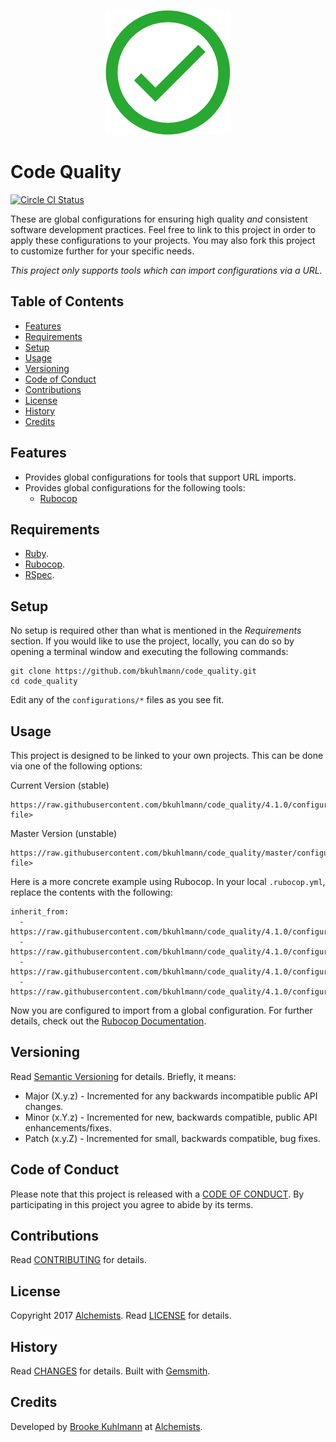 <p align="center">
  <img src="code_quality.png" alt="Code Quality Icon"/>
</p>

# Code Quality

[![Circle CI Status](https://circleci.com/gh/bkuhlmann/code_quality.svg?style=svg)](https://circleci.com/gh/bkuhlmann/code_quality)

These are global configurations for ensuring high quality *and* consistent software development
practices. Feel free to link to this project in order to apply these configurations to your
projects. You may also fork this project to customize further for your specific needs.

*This project only supports tools which can import configurations via a URL.*

<!-- Tocer[start]: Auto-generated, don't remove. -->

## Table of Contents

  - [Features](#features)
  - [Requirements](#requirements)
  - [Setup](#setup)
  - [Usage](#usage)
  - [Versioning](#versioning)
  - [Code of Conduct](#code-of-conduct)
  - [Contributions](#contributions)
  - [License](#license)
  - [History](#history)
  - [Credits](#credits)

<!-- Tocer[finish]: Auto-generated, don't remove. -->

## Features

- Provides global configurations for tools that support URL imports.
- Provides global configurations for the following tools:
  - [Rubocop](https://github.com/bbatsov/rubocop)

## Requirements

- [Ruby](https://www.ruby-lang.org).
- [Rubocop](https://github.com/bbatsov/rubocop).
- [RSpec](https://rspec.info).

## Setup

No setup is required other than what is mentioned in the *Requirements* section. If you would like
to use the project, locally, you can do so by opening a terminal window and executing the following
commands:

    git clone https://github.com/bkuhlmann/code_quality.git
    cd code_quality

Edit any of the `configurations/*` files as you see fit.

## Usage

This project is designed to be linked to your own projects. This can be done via one of the
following options:

Current Version (stable)

    https://raw.githubusercontent.com/bkuhlmann/code_quality/4.1.0/configurations/<choose file>

Master Version (unstable)

    https://raw.githubusercontent.com/bkuhlmann/code_quality/master/configurations/<choose file>

Here is a more concrete example using Rubocop. In your local `.rubocop.yml`, replace the contents
with the following:

    inherit_from:
      - https://raw.githubusercontent.com/bkuhlmann/code_quality/4.1.0/configurations/rubocop/ruby.yml
      - https://raw.githubusercontent.com/bkuhlmann/code_quality/4.1.0/configurations/rubocop/performance.yml
      - https://raw.githubusercontent.com/bkuhlmann/code_quality/4.1.0/configurations/rubocop/rails.yml
      - https://raw.githubusercontent.com/bkuhlmann/code_quality/4.1.0/configurations/rubocop/rspec.yml

Now you are configured to import from a global configuration. For further details, check out the
[Rubocop Documentation](http://bit.ly/2DeUr8p).

## Versioning

Read [Semantic Versioning](https://semver.org) for details. Briefly, it means:

- Major (X.y.z) - Incremented for any backwards incompatible public API changes.
- Minor (x.Y.z) - Incremented for new, backwards compatible, public API enhancements/fixes.
- Patch (x.y.Z) - Incremented for small, backwards compatible, bug fixes.

## Code of Conduct

Please note that this project is released with a [CODE OF CONDUCT](CODE_OF_CONDUCT.md). By
participating in this project you agree to abide by its terms.

## Contributions

Read [CONTRIBUTING](CONTRIBUTING.md) for details.

## License

Copyright 2017 [Alchemists](https://www.alchemists.io).
Read [LICENSE](LICENSE.md) for details.

## History

Read [CHANGES](CHANGES.md) for details.
Built with [Gemsmith](https://github.com/bkuhlmann/gemsmith).

## Credits

Developed by [Brooke Kuhlmann](https://www.alchemists.io) at
[Alchemists](https://www.alchemists.io).
